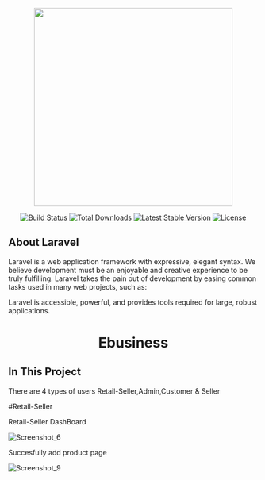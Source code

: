 <p align="center"><a href="https://laravel.com" target="_blank"><img src="https://raw.githubusercontent.com/laravel/art/master/logo-lockup/5%20SVG/2%20CMYK/1%20Full%20Color/laravel-logolockup-cmyk-red.svg" width="400"></a></p>

<p align="center">
<a href="https://travis-ci.org/laravel/framework"><img src="https://travis-ci.org/laravel/framework.svg" alt="Build Status"></a>
<a href="https://packagist.org/packages/laravel/framework"><img src="https://img.shields.io/packagist/dt/laravel/framework" alt="Total Downloads"></a>
<a href="https://packagist.org/packages/laravel/framework"><img src="https://img.shields.io/packagist/v/laravel/framework" alt="Latest Stable Version"></a>
<a href="https://packagist.org/packages/laravel/framework"><img src="https://img.shields.io/packagist/l/laravel/framework" alt="License"></a>
</p>

## About Laravel

Laravel is a web application framework with expressive, elegant syntax. We believe development must be an enjoyable and creative experience to be truly fulfilling. Laravel takes the pain out of development by easing common tasks used in many web projects, such as:

Laravel is accessible, powerful, and provides tools required for large, robust applications.

<h1 align="center">
Ebusiness
</h1>

## In This Project

There are 4 types of users Retail-Seller,Admin,Customer & Seller

#Retail-Seller 

Retail-Seller DashBoard

![Screenshot_6](https://user-images.githubusercontent.com/60029434/103486361-75ae9980-4e27-11eb-87ce-49b75f2d69c2.jpg)

Succesfully add product page

![Screenshot_9](https://user-images.githubusercontent.com/60029434/103486457-49dfe380-4e28-11eb-8eeb-b0500f7c24cc.jpg)
